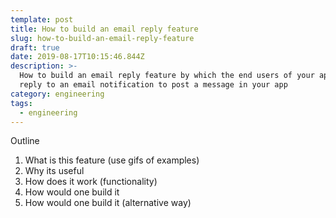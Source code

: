 ```yaml
---
template: post
title: How to build an email reply feature
slug: how-to-build-an-email-reply-feature
draft: true
date: 2019-08-17T10:15:46.844Z
description: >-
  How to build an email reply feature by which the end users of your app can
  reply to an email notification to post a message in your app
category: engineering
tags:
  - engineering
---
```

Outline

1. What is this feature (use gifs of examples)
2. Why its useful
3. How does it work (functionality)
4. How would one build it
5. How would one build it (alternative way)
